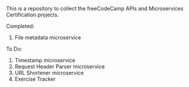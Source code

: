 This is a repository to collect the freeCodeCamp APIs and Microservices Certification projects.

Completed:

1) File metadata microservice

To Do:

1) Timestamp microservice
2) Request Header Parser microservice
3) URL Shortener microservice
4) Exercise Tracker
